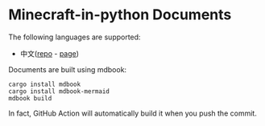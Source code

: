 # Minecraft-in-python Documents
The following languages are supported:

- 中文([repo](https://github.com/Minecraft-in-python/docs-zh) - [page](https://minecraft-in-python.github.io/docs-zh/))

Documents are built using mdbook:
```shell
cargo install mdbook
cargo install mdbook-mermaid
mdbook build
```
In fact, GitHub Action will automatically build it when you push the commit.
